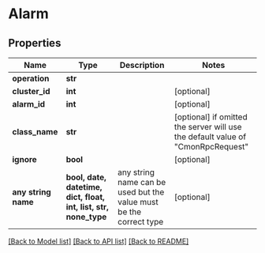 # Alarm


## Properties
Name | Type | Description | Notes
------------ | ------------- | ------------- | -------------
**operation** | **str** |  | 
**cluster_id** | **int** |  | [optional] 
**alarm_id** | **int** |  | [optional] 
**class_name** | **str** |  | [optional]  if omitted the server will use the default value of "CmonRpcRequest"
**ignore** | **bool** |  | [optional] 
**any string name** | **bool, date, datetime, dict, float, int, list, str, none_type** | any string name can be used but the value must be the correct type | [optional]

[[Back to Model list]](../README.md#documentation-for-models) [[Back to API list]](../README.md#documentation-for-api-endpoints) [[Back to README]](../README.md)



